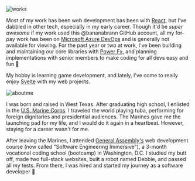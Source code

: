 ![works](https://files.brannan.cloud/github-readme/works.png)

Most of my work has been web development has been with [React](https://react.dev/), but I've dabbled in other tech, especially in my early career. Though it'd be *super awesome* if my work used this @bananabrann GitHub account, all my for-pay work has been on [Microsoft Azure DevOps](https://azure.microsoft.com/en-us/products/devops) and is generally not available for viewing. For the past year or two at work, I've been building and maintaining our core libraries with [Power Fx](https://github.com/microsoft/Power-Fx), and planning implementations with senior members to make coding for all devs easy and fun 🌻

My hobby is learning game development, and lately, I've come to really enjoy [Svelte](https://svelte.dev/) with my web projects.

![aboutme](https://files.brannan.cloud/github-readme/aboutme.png)

I was born and raised in West Texas. After graduating high school, I enlisted in the [U.S. Marine Corps](https://www.marines.mil/). I traveled the world playing tuba, performing for foreign dignitaries and presidential audiences. The Marines gave me the launching pad for my life, and I would do it again in a heartbeat. However, staying for a career wasn't for me.

After leaving the Marines, I attended [General Assembly's](https://generalassemb.ly) web development course (now called "Software Engineering Immersive"), a 3-month vocational coding school (bootcamp) in Washington, D.C. I studied my butt off, made two full-stack websites, built a robot named Debbie, and passed all my tests. From there, I was hired and started my journey as a software developer 🚢

